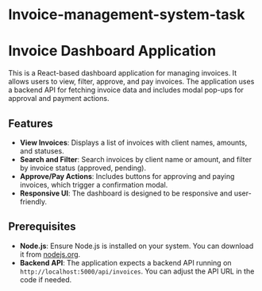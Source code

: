 # Invoice-management-system-task
# Invoice Dashboard Application

This is a React-based dashboard application for managing invoices. It allows users to view, filter, approve, and pay invoices. The application uses a backend API for fetching invoice data and includes modal pop-ups for approval and payment actions.

## Features
- **View Invoices**: Displays a list of invoices with client names, amounts, and statuses.
- **Search and Filter**: Search invoices by client name or amount, and filter by invoice status (approved, pending).
- **Approve/Pay Actions**: Includes buttons for approving and paying invoices, which trigger a confirmation modal.
- **Responsive UI**: The dashboard is designed to be responsive and user-friendly.

## Prerequisites

- **Node.js**: Ensure Node.js is installed on your system. You can download it from [nodejs.org](https://nodejs.org/).
- **Backend API**: The application expects a backend API running on `http://localhost:5000/api/invoices`. You can adjust the API URL in the code if needed.

